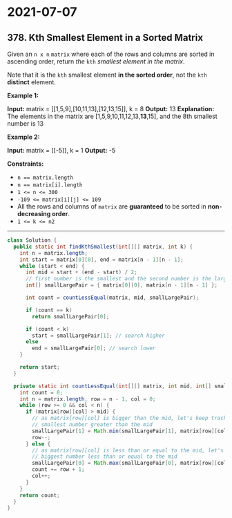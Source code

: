 # 2021-07-07

## 378. Kth Smallest Element in a Sorted Matrix

Given an `n x n` `matrix` where each of the rows and columns are sorted in ascending order, return _the_ `kth` _smallest element in the matrix_.

Note that it is the `kth` smallest element **in the sorted order**, not the `kth` **distinct** element.

**Example 1:**

**Input:** matrix = \[\[1,5,9\],\[10,11,13\],\[12,13,15\]\], k = 8
**Output:** 13
**Explanation:** The elements in the matrix are \[1,5,9,10,11,12,13,**13**,15\], and the 8th smallest number is 13

**Example 2:**

**Input:** matrix = \[\[-5\]\], k = 1
**Output:** -5

**Constraints:**

- `n == matrix.length`
- `n == matrix[i].length`
- `1 <= n <= 300`
- `-109 <= matrix[i][j] <= 109`
- All the rows and columns of `matrix` are **guaranteed** to be sorted in **non-decreasing order**.
- `1 <= k <= n2`

---

```java
class Solution {
  public static int findKthSmallest(int[][] matrix, int k) {
    int n = matrix.length;
    int start = matrix[0][0], end = matrix[n - 1][n - 1];
    while (start < end) {
      int mid = start + (end - start) / 2;
      // first number is the smallest and the second number is the largest
      int[] smallLargePair = { matrix[0][0], matrix[n - 1][n - 1] };

      int count = countLessEqual(matrix, mid, smallLargePair);

      if (count == k)
        return smallLargePair[0];

      if (count < k)
        start = smallLargePair[1]; // search higher
      else
        end = smallLargePair[0]; // search lower
    }

    return start;
  }

  private static int countLessEqual(int[][] matrix, int mid, int[] smallLargePair) {
    int count = 0;
    int n = matrix.length, row = n - 1, col = 0;
    while (row >= 0 && col < n) {
      if (matrix[row][col] > mid) {
        // as matrix[row][col] is bigger than the mid, let's keep track of the
        // smallest number greater than the mid
        smallLargePair[1] = Math.min(smallLargePair[1], matrix[row][col]);
        row--;
      } else {
        // as matrix[row][col] is less than or equal to the mid, let's keep track of the
        // biggest number less than or equal to the mid
        smallLargePair[0] = Math.max(smallLargePair[0], matrix[row][col]);
        count += row + 1;
        col++;
      }
    }
    return count;
  }
}
```

